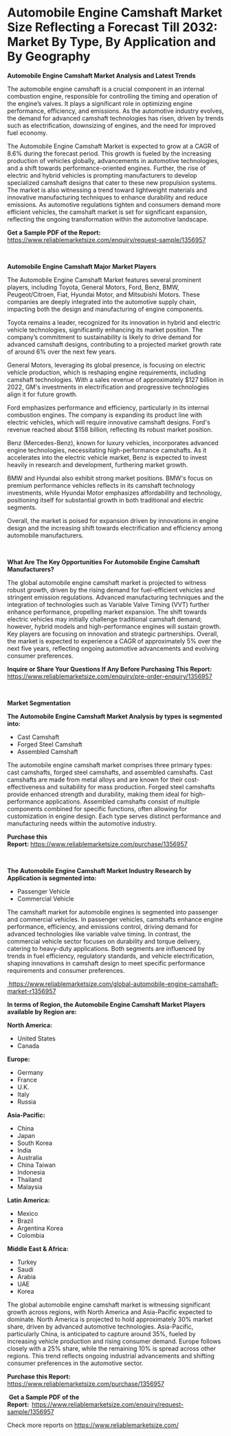 <p><h1>Automobile Engine Camshaft Market Size Reflecting a Forecast Till 2032: Market By Type, By Application and By Geography</h1></p><p><strong>Automobile Engine Camshaft Market Analysis and Latest Trends</strong></p>
<p><p>The automobile engine camshaft is a crucial component in an internal combustion engine, responsible for controlling the timing and operation of the engine’s valves. It plays a significant role in optimizing engine performance, efficiency, and emissions. As the automotive industry evolves, the demand for advanced camshaft technologies has risen, driven by trends such as electrification, downsizing of engines, and the need for improved fuel economy.</p><p>The Automobile Engine Camshaft Market is expected to grow at a CAGR of 8.6% during the forecast period. This growth is fueled by the increasing production of vehicles globally, advancements in automotive technologies, and a shift towards performance-oriented engines. Further, the rise of electric and hybrid vehicles is prompting manufacturers to develop specialized camshaft designs that cater to these new propulsion systems. The market is also witnessing a trend toward lightweight materials and innovative manufacturing techniques to enhance durability and reduce emissions. As automotive regulations tighten and consumers demand more efficient vehicles, the camshaft market is set for significant expansion, reflecting the ongoing transformation within the automotive landscape.</p></p>
<p><strong>Get a Sample PDF of the Report:&nbsp;</strong> <a href="https://www.reliablemarketsize.com/enquiry/request-sample/1356957?utm_campaign=2457&utm_medium=2&utm_source=Github&utm_content=ia&utm_term=30032025&utm_id=automobile-engine-camshaft">https://www.reliablemarketsize.com/enquiry/request-sample/1356957</a></p>
<p>&nbsp;</p>
<p><strong>Automobile Engine Camshaft Major Market Players</strong></p>
<p><p>The Automobile Engine Camshaft Market features several prominent players, including Toyota, General Motors, Ford, Benz, BMW, Peugeot/Citroen, Fiat, Hyundai Motor, and Mitsubishi Motors. These companies are deeply integrated into the automotive supply chain, impacting both the design and manufacturing of engine components.</p><p>Toyota remains a leader, recognized for its innovation in hybrid and electric vehicle technologies, significantly enhancing its market position. The company’s commitment to sustainability is likely to drive demand for advanced camshaft designs, contributing to a projected market growth rate of around 6% over the next few years.</p><p>General Motors, leveraging its global presence, is focusing on electric vehicle production, which is reshaping engine requirements, including camshaft technologies. With a sales revenue of approximately $127 billion in 2022, GM's investments in electrification and progressive technologies align it for future growth.</p><p>Ford emphasizes performance and efficiency, particularly in its internal combustion engines. The company is expanding its product line with electric vehicles, which will require innovative camshaft designs. Ford's revenue reached about $158 billion, reflecting its robust market position.</p><p>Benz (Mercedes-Benz), known for luxury vehicles, incorporates advanced engine technologies, necessitating high-performance camshafts. As it accelerates into the electric vehicle market, Benz is expected to invest heavily in research and development, furthering market growth.</p><p>BMW and Hyundai also exhibit strong market positions. BMW's focus on premium performance vehicles reflects in its camshaft technology investments, while Hyundai Motor emphasizes affordability and technology, positioning itself for substantial growth in both traditional and electric segments.</p><p>Overall, the market is poised for expansion driven by innovations in engine design and the increasing shift towards electrification and efficiency among automobile manufacturers.</p></p>
<p>&nbsp;</p>
<p><strong>What Are The Key Opportunities For Automobile Engine Camshaft Manufacturers?</strong></p>
<p><p>The global automobile engine camshaft market is projected to witness robust growth, driven by the rising demand for fuel-efficient vehicles and stringent emission regulations. Advanced manufacturing techniques and the integration of technologies such as Variable Valve Timing (VVT) further enhance performance, propelling market expansion. The shift towards electric vehicles may initially challenge traditional camshaft demand; however, hybrid models and high-performance engines will sustain growth. Key players are focusing on innovation and strategic partnerships. Overall, the market is expected to experience a CAGR of approximately 5% over the next five years, reflecting ongoing automotive advancements and evolving consumer preferences.</p></p>
<p><strong>Inquire or Share Your Questions If Any Before Purchasing This Report:</strong> <a href="https://www.reliablemarketsize.com/enquiry/pre-order-enquiry/1356957?utm_campaign=2457&utm_medium=2&utm_source=Github&utm_content=ia&utm_term=30032025&utm_id=automobile-engine-camshaft">https://www.reliablemarketsize.com/enquiry/pre-order-enquiry/1356957</a></p>
<p>&nbsp;</p>
<p><strong>Market Segmentation</strong></p>
<p><strong>The Automobile Engine Camshaft Market Analysis by types is segmented into:</strong></p>
<p><ul><li>Cast Camshaft</li><li>Forged Steel Camshaft</li><li>Assembled Camshaft</li></ul></p>
<p><p>The automobile engine camshaft market comprises three primary types: cast camshafts, forged steel camshafts, and assembled camshafts. Cast camshafts are made from metal alloys and are known for their cost-effectiveness and suitability for mass production. Forged steel camshafts provide enhanced strength and durability, making them ideal for high-performance applications. Assembled camshafts consist of multiple components combined for specific functions, often allowing for customization in engine design. Each type serves distinct performance and manufacturing needs within the automotive industry.</p></p>
<p><strong>Purchase this Report:&nbsp;</strong><a href="https://www.reliablemarketsize.com/purchase/1356957?utm_campaign=2457&utm_medium=2&utm_source=Github&utm_content=ia&utm_term=30032025&utm_id=automobile-engine-camshaft">https://www.reliablemarketsize.com/purchase/1356957</a></p>
<p>&nbsp;</p>
<p><strong>The Automobile Engine Camshaft Market Industry Research by Application is segmented into:</strong></p>
<p><ul><li>Passenger Vehicle</li><li>Commercial Vehicle</li></ul></p>
<p><p>The camshaft market for automobile engines is segmented into passenger and commercial vehicles. In passenger vehicles, camshafts enhance engine performance, efficiency, and emissions control, driving demand for advanced technologies like variable valve timing. In contrast, the commercial vehicle sector focuses on durability and torque delivery, catering to heavy-duty applications. Both segments are influenced by trends in fuel efficiency, regulatory standards, and vehicle electrification, shaping innovations in camshaft design to meet specific performance requirements and consumer preferences.</p></p>
<p><a href="https://www.reliablemarketsize.com/global-automobile-engine-camshaft-market-r1356957?utm_campaign=2457&utm_medium=2&utm_source=Github&utm_content=ia&utm_term=30032025&utm_id=automobile-engine-camshaft">&nbsp;https://www.reliablemarketsize.com/global-automobile-engine-camshaft-market-r1356957</a></p>
<p><strong>In terms of Region, the Automobile Engine Camshaft Market Players available by Region are:</strong></p>
<p>
    <p> <strong> North America: </strong>
        <ul>
            <li>United States</li>
            <li>Canada</li>
        </ul>
        </p> 
    <p> <strong> Europe: </strong>
        <ul>
            <li>Germany</li>
            <li>France</li>
            <li>U.K.</li>
            <li>Italy</li>
            <li>Russia</li>
        </ul>
        </p> 
    <p> <strong> Asia-Pacific: </strong>
        <ul>
            <li>China</li>
            <li>Japan</li>
            <li>South Korea</li>
            <li>India</li>
            <li>Australia</li>
            <li>China Taiwan</li>
            <li>Indonesia</li>
            <li>Thailand</li>
            <li>Malaysia</li>
        </ul>
        </p> 
    <p> <strong> Latin America: </strong>
        <ul>
            <li>Mexico</li>
            <li>Brazil</li>
            <li>Argentina Korea</li>
            <li>Colombia</li>
        </ul>
        </p> 
    <p> <strong> Middle East & Africa: </strong>
        <ul>
            <li>Turkey</li>
            <li>Saudi</li>
            <li>Arabia</li>
            <li>UAE</li>
            <li>Korea</li>
        </ul>
    </p>
    </p>
<p><p>The global automobile engine camshaft market is witnessing significant growth across regions, with North America and Asia-Pacific expected to dominate. North America is projected to hold approximately 30% market share, driven by advanced automotive technologies. Asia-Pacific, particularly China, is anticipated to capture around 35%, fueled by increasing vehicle production and rising consumer demand. Europe follows closely with a 25% share, while the remaining 10% is spread across other regions. This trend reflects ongoing industrial advancements and shifting consumer preferences in the automotive sector.</p></p>
<p><strong>Purchase this Report: </strong><a href="https://www.reliablemarketsize.com/purchase/1356957?utm_campaign=2457&utm_medium=2&utm_source=Github&utm_content=ia&utm_term=30032025&utm_id=automobile-engine-camshaft">https://www.reliablemarketsize.com/purchase/1356957</a></p>
<p>&nbsp;<strong>Get a Sample PDF of the Report:&nbsp;&nbsp;</strong><a href="https://www.reliablemarketsize.com/enquiry/request-sample/1356957?utm_campaign=2457&utm_medium=2&utm_source=Github&utm_content=ia&utm_term=30032025&utm_id=automobile-engine-camshaft">https://www.reliablemarketsize.com/enquiry/request-sample/1356957</a></p>
<p><strong></strong></p>
<p>Check more reports on <a href="https://www.reliablemarketsize.com/?utm_campaign=2457&utm_medium=2&utm_source=Github&utm_content=ia&utm_term=30032025&utm_id=automobile-engine-camshaft">https://www.reliablemarketsize.com/</a></p>